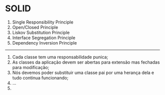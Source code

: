 # SOLID

1. Single Responsibility Principle
2. Open/Closed Principle
3. Liskov Substitution Principle
4. Interface Segregation Principle
5. Dependency Inversion Principle 

-----------

1. Cada classe tem uma responsabilidade punica;
2. As classes da aplicação devem ser abertas para extensão mas fechadas para modificação;
3. Nós devemos poder substituir uma classe pai por uma herança dela e tudo continua funcionando;
4. ...
5.